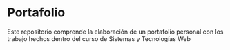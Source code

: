 # Portafolio
Este repositorio comprende la elaboración de un portafolio personal con los trabajo hechos dentro del curso de Sistemas y Tecnologías Web
